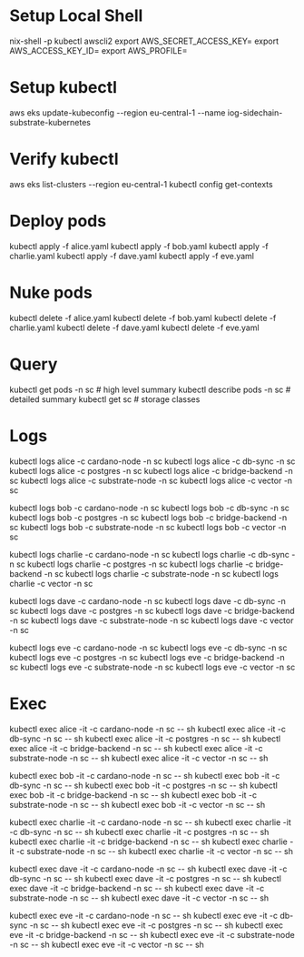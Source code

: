 # Setup Local Shell

nix-shell -p kubectl awscli2
export AWS_SECRET_ACCESS_KEY=<key>
export AWS_ACCESS_KEY_ID=<key>
export AWS_PROFILE=<profile>

# Setup kubectl

aws eks update-kubeconfig --region eu-central-1 --name iog-sidechain-substrate-kubernetes

# Verify kubectl 

aws eks list-clusters --region eu-central-1
kubectl config get-contexts

# Deploy pods

kubectl apply -f alice.yaml
kubectl apply -f bob.yaml
kubectl apply -f charlie.yaml
kubectl apply -f dave.yaml
kubectl apply -f eve.yaml

# Nuke pods

kubectl delete -f alice.yaml
kubectl delete -f bob.yaml
kubectl delete -f charlie.yaml
kubectl delete -f dave.yaml
kubectl delete -f eve.yaml

# Query 

kubectl get pods -n sc          # high level summary
kubectl describe pods -n sc     # detailed summary
kubectl get sc                  # storage classes

# Logs

kubectl logs alice -c cardano-node -n sc
kubectl logs alice -c db-sync -n sc
kubectl logs alice -c postgres -n sc
kubectl logs alice -c bridge-backend -n sc
kubectl logs alice -c substrate-node -n sc
kubectl logs alice -c vector -n sc

kubectl logs bob -c cardano-node -n sc
kubectl logs bob -c db-sync -n sc
kubectl logs bob -c postgres -n sc
kubectl logs bob -c bridge-backend -n sc
kubectl logs bob -c substrate-node -n sc
kubectl logs bob -c vector -n sc

kubectl logs charlie -c cardano-node -n sc
kubectl logs charlie -c db-sync -n sc
kubectl logs charlie -c postgres -n sc
kubectl logs charlie -c bridge-backend -n sc
kubectl logs charlie -c substrate-node -n sc
kubectl logs charlie -c vector -n sc

kubectl logs dave -c cardano-node -n sc
kubectl logs dave -c db-sync -n sc
kubectl logs dave -c postgres -n sc
kubectl logs dave -c bridge-backend -n sc
kubectl logs dave -c substrate-node -n sc
kubectl logs dave -c vector -n sc

kubectl logs eve -c cardano-node -n sc
kubectl logs eve -c db-sync -n sc
kubectl logs eve -c postgres -n sc
kubectl logs eve -c bridge-backend -n sc
kubectl logs eve -c substrate-node -n sc
kubectl logs eve -c vector -n sc

# Exec 

kubectl exec alice -it -c cardano-node -n sc -- sh
kubectl exec alice -it -c db-sync -n sc -- sh
kubectl exec alice -it -c postgres -n sc -- sh
kubectl exec alice -it -c bridge-backend -n sc -- sh
kubectl exec alice -it -c substrate-node -n sc -- sh
kubectl exec alice -it -c vector -n sc -- sh

kubectl exec bob -it -c cardano-node -n sc -- sh
kubectl exec bob -it -c db-sync -n sc -- sh
kubectl exec bob -it -c postgres -n sc -- sh
kubectl exec bob -it -c bridge-backend -n sc -- sh
kubectl exec bob -it -c substrate-node -n sc -- sh
kubectl exec bob -it -c vector -n sc -- sh

kubectl exec charlie -it -c cardano-node -n sc -- sh
kubectl exec charlie -it -c db-sync -n sc -- sh
kubectl exec charlie -it -c postgres -n sc -- sh
kubectl exec charlie -it -c bridge-backend -n sc -- sh
kubectl exec charlie -it -c substrate-node -n sc -- sh
kubectl exec charlie -it -c vector -n sc -- sh

kubectl exec dave -it -c cardano-node -n sc -- sh
kubectl exec dave -it -c db-sync -n sc -- sh
kubectl exec dave -it -c postgres -n sc -- sh
kubectl exec dave -it -c bridge-backend -n sc -- sh
kubectl exec dave -it -c substrate-node -n sc -- sh
kubectl exec dave -it -c vector -n sc -- sh

kubectl exec eve -it -c cardano-node -n sc -- sh
kubectl exec eve -it -c db-sync -n sc -- sh
kubectl exec eve -it -c postgres -n sc -- sh
kubectl exec eve -it -c bridge-backend -n sc -- sh
kubectl exec eve -it -c substrate-node -n sc -- sh
kubectl exec eve -it -c vector -n sc -- sh
